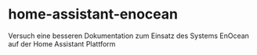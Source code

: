# home-assistant-enocean
Versuch eine besseren Dokumentation zum Einsatz des Systems EnOcean auf der Home Assistant Plattform
